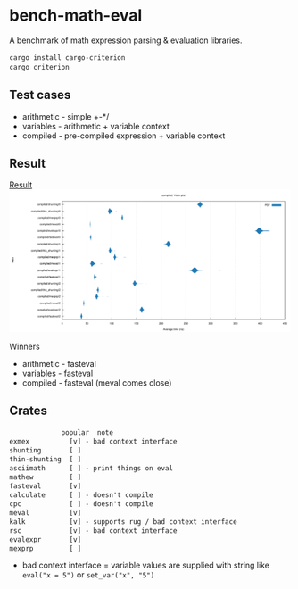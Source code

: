 # bench-math-eval

A benchmark of math expression parsing & evaluation libraries.

```sh
cargo install cargo-criterion
cargo criterion
```

## Test cases
- arithmetic - simple +-*/
- variables - arithmetic + variable context
- compiled - pre-compiled expression + variable context

## Result

[Result](result/reports/index.html)
![](result/reports/compiled/violin.svg)

Winners

- arithmetic - fasteval
- variables - fasteval
- compiled - fasteval (meval comes close)

## Crates

```
             popular  note
exmex          [v] - bad context interface
shunting       [ ]
thin-shunting  [ ]
asciimath      [ ] - print things on eval
mathew         [ ]
fasteval       [v]
calculate      [ ] - doesn't compile
cpc            [ ] - doesn't compile
meval          [v] 
kalk           [v] - supports rug / bad context interface
rsc            [v] - bad context interface
evalexpr       [v]
mexprp         [ ]
```

* bad context interface = variable values are supplied with string like `eval("x = 5")` or `set_var("x", "5")`
